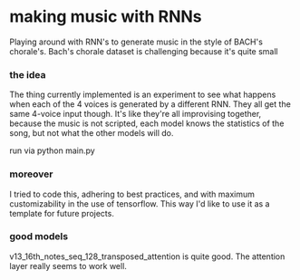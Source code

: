 # making music with RNNs
Playing around with RNN's to generate music in the style of BACH's chorale's.
Bach's chorale dataset is challenging because it's quite small

### the idea
The thing currently implemented is an experiment to see what happens when each of the 4 voices is generated by a different RNN. 
They all get the same 4-voice input though.
It's like they're all improvising together, because the music is not scripted, each model knows the statistics of the song, but not what the other models will do.

run via 
python main.py

### moreover
I tried to code this, adhering to best practices, and with maximum customizability in the use of tensorflow. This way I'd like to use it as a template for future projects.



### good models
v13_16th_notes_seq_128_transposed_attention is quite good. The attention layer really seems to work well.
